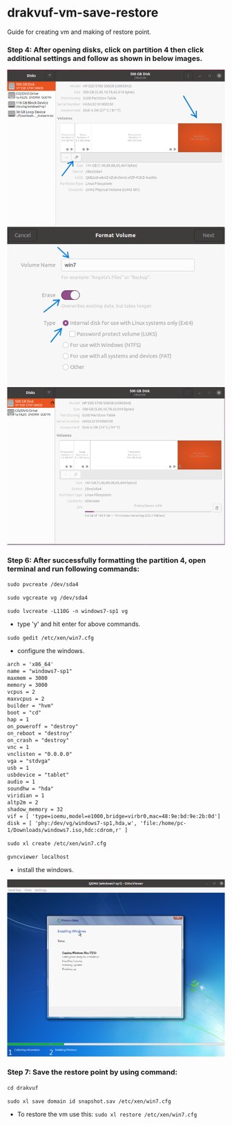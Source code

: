 # drakvuf-vm-save-restore
Guide for creating vm and making of restore point.



### Step 4: After opening disks, click on partition 4 then click additional settings and follow as shown in below images.

<img title="Image 1" alt="disks1" src="/images/disks.png">

<img title="Image 2" alt="disks2" src="/images/disks2.png">

<img title="Image 3" alt="disks3" src="/images/disks3.png">


### Step 6: After successfully formatting the partition 4, open terminal and run following commands:

`sudo pvcreate /dev/sda4`

`sudo vgcreate vg /dev/sda4`

`sudo lvcreate -L110G -n windows7-sp1 vg`

- type 'y' and hit enter for above commands.

`sudo gedit /etc/xen/win7.cfg`

- configure the windows.

```
arch = 'x86_64'
name = "windows7-sp1"
maxmem = 3000
memory = 3000
vcpus = 2
maxvcpus = 2
builder = "hvm"
boot = "cd"
hap = 1
on_poweroff = "destroy"
on_reboot = "destroy"
on_crash = "destroy"
vnc = 1
vnclisten = "0.0.0.0"
vga = "stdvga"
usb = 1
usbdevice = "tablet"
audio = 1
soundhw = "hda"
viridian = 1
altp2m = 2
shadow_memory = 32
vif = [ 'type=ioemu,model=e1000,bridge=virbr0,mac=48:9e:bd:9e:2b:0d']
disk = [ 'phy:/dev/vg/windows7-sp1,hda,w', 'file:/home/pc-1/Downloads/windows7.iso,hdc:cdrom,r' ]
```

`sudo xl create /etc/xen/win7.cfg`

`gvncviewer localhost`

- install the windows.

<img title="Image 5" alt="windows installation" src="/images/windows.png">



### Step 7: Save the restore point by using command:

`cd drakvuf`

`sudo xl save domain id snapshot.sav /etc/xen/win7.cfg`

- To restore the vm use this:
`sudo xl restore /etc/xen/win7.cfg`



